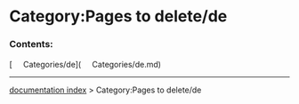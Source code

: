 # Category:Pages to delete/de
### Contents:

[<img src="images/Property.png" style="width:16px"> Categories/de](<img src="images/Property.png" style="width:16px"> Categories/de.md)

---
[documentation index](../README.md) > Category:Pages to delete/de
